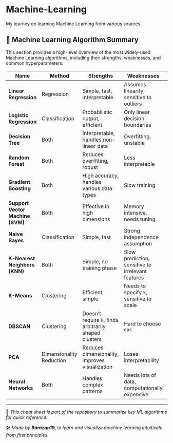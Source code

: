 # Machine-Learning
My journey on learning Machine Learning from various sources

## 🧠 Machine Learning Algorithm Summary

This section provides a high-level overview of the most widely-used Machine Learning algorithms, including their strengths, weaknesses, and common hyperparameters.

| **Name**               | **Method**            | **Strengths**                                         | **Weaknesses**                                        | **Key Parameters**                                   |
|------------------------|------------------------|--------------------------------------------------------|--------------------------------------------------------|--------------------------------------------------------|
| **Linear Regression**  | Regression             | Simple, fast, interpretable                           | Assumes linearity, sensitive to outliers              | `fit_intercept`, `normalize`                          |
| **Logistic Regression**| Classification         | Probabilistic output, efficient                       | Only linear decision boundaries                        | `penalty`, `C`, `solver`                              |
| **Decision Tree**      | Both                   | Interpretable, handles non-linear data                | Overfitting, unstable                                  | `max_depth`, `min_samples_split`, `criterion`         |
| **Random Forest**      | Both                   | Reduces overfitting, robust                           | Less interpretable                                     | `n_estimators`, `max_depth`, `max_features`           |
| **Gradient Boosting**  | Both                   | High accuracy, handles various data types             | Slow training                                          | `learning_rate`, `n_estimators`, `max_depth`          |
| **Support Vector Machine (SVM)** | Both         | Effective in high dimensions                          | Memory intensive, needs tuning                        | `C`, `kernel`, `gamma`                                |
| **Naive Bayes**        | Classification         | Simple, fast                                          | Strong independence assumption                         | `var_smoothing`                                       |
| **K-Nearest Neighbors (KNN)** | Both           | Simple, no training phase                             | Slow prediction, sensitive to irrelevant features      | `n_neighbors`, `weights`, `metric`                    |
| **K-Means**            | Clustering             | Efficient, simple                                     | Needs to specify `k`, sensitive to scale               | `n_clusters`, `init`, `max_iter`                      |
| **DBSCAN**             | Clustering             | Doesn’t require `k`, finds arbitrarily shaped clusters| Hard to choose `eps`                                   | `eps`, `min_samples`                                  |
| **PCA**                | Dimensionality Reduction| Reduces dimensionality, improves visualization        | Loses interpretability                                 | `n_components`                                        |
| **Neural Networks**    | Both                   | Handles complex patterns                              | Needs lots of data, computationally expensive          | `layers`, `learning_rate`, `epochs`, `batch_size`     |

---

📌 _This cheat sheet is part of the repository to summarize key ML algorithms for quick reference._

🛠️ _Made by **Barazan19**, to learn and visualize machine learning intuitively from first principles._
